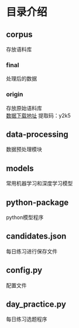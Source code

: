 # 目录介绍

##  corpus
存放语料库

### final
处理后的数据
### origin
存放原始语料库  
[数据下载地址](https://pan.baidu.com/s/1-XbbP2O2n4OaTYG4z8yNvw)
提取码：y2k5

## data-processing
数据预处理模块

## models
常用机器学习和深度学习模型

## python-package
python模型程序

## candidates.json
每日练习进行保存文件

## config.py
配置文件

## day_practice.py
每日练习选题程序
